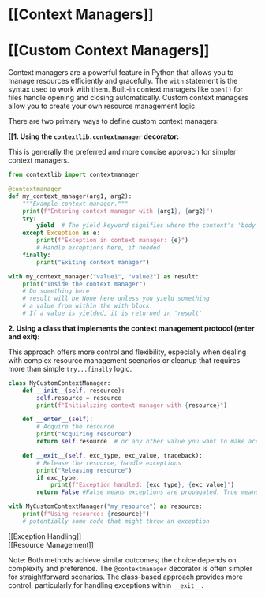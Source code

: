 # [[Context Managers]]
# [[Custom Context Managers]] 
Context managers are a powerful feature in Python that allows you to manage resources efficiently and gracefully.  The `with` statement is the syntax used to work with them.  Built-in context managers like `open()` for files handle opening and closing automatically.  Custom context managers allow you to create your own resource management logic.

There are two primary ways to define custom context managers:

**[[1. Using the `contextlib.contextmanager` decorator:**

This is generally the preferred and more concise approach for simpler context managers.

```python
from contextlib import contextmanager

@contextmanager
def my_context_manager(arg1, arg2):
    """Example context manager."""
    print(f"Entering context manager with {arg1}, {arg2}")
    try:
        yield  # The yield keyword signifies where the context's 'body' will execute
    except Exception as e:
        print(f"Exception in context manager: {e}")
        # Handle exceptions here, if needed
    finally:
        print("Exiting context manager")

with my_context_manager("value1", "value2") as result:
    print("Inside the context manager")
    # Do something here
    # result will be None here unless you yield something
    # a value from within the with block.
    # If a value is yielded, it is returned in 'result'
```


**2. Using a class that implements the context management protocol (__enter__ and __exit__):**

This approach offers more control and flexibility, especially when dealing with complex resource management scenarios or cleanup that requires more than simple `try...finally` logic.


```python
class MyCustomContextManager:
    def __init__(self, resource):
        self.resource = resource
        print(f"Initializing context manager with {resource}")

    def __enter__(self):
        # Acquire the resource
        print("Acquiring resource")
        return self.resource  # or any other value you want to make accessible inside with block

    def __exit__(self, exc_type, exc_value, traceback):
        # Release the resource, handle exceptions
        print("Releasing resource")
        if exc_type:
            print(f"Exception handled: {exc_type}, {exc_value}")
        return False #False means exceptions are propagated, True means suppressed.

with MyCustomContextManager("my_resource") as resource:
    print(f"Using resource: {resource}")
    # potentially some code that might throw an exception

```

[[Exception Handling]]  
[[Resource Management]]

Note: Both methods achieve similar outcomes; the choice depends on complexity and preference.  The `@contextmanager` decorator is often simpler for straightforward scenarios.  The class-based approach provides more control, particularly for handling exceptions within `__exit__`.
